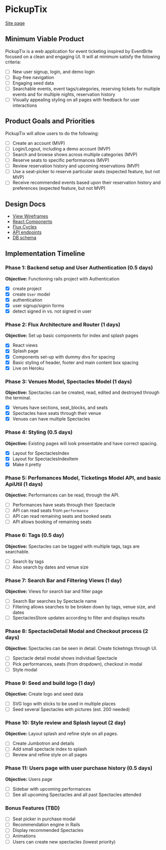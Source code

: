 # PickupTix

[Site page][heroku]

[heroku]: http://www.pickuptix.io

## Minimum Viable Product

PickupTix is a web application for event ticketing inspired by EventBrite
focused on a clean and engaging UI. It will at minimum satisfy the folowing criteria:

- [ ] New user signup, login, and demo login
- [ ] Bug-free navigation
- [ ] Engaging seed data
- [ ] Searchable events, event tags/categories, reserving tickets for multiple events and for multiple nights, reservation history
- [ ] Visually appealing styling on all pages with feedback for user interactions

## Product Goals and Priorities

PickupTix will allow users to do the following:

- [ ] Create an account (MVP)
- [ ] Login/Logout, including a demo account (MVP)
- [ ] Search and browse shows across multiple categories (MVP)
- [ ] Reserve seats to specific performances (MVP)
- [ ] Review reservation history and upcoming reservations (MVP)
- [ ] Use a seat-picker to reserve particular seats (expected feature, but not MVP)
- [ ] Receive recommended events based upon their reservation history and preferences (expected feature, but not MVP)

## Design Docs
* [View Wireframes][views]
* [React Components][components]
* [Flux Cycles][flux-cycles]
* [API endpoints][api-endpoints]
* [DB schema][schema]

[views]: ./docs/views.md
[components]: ./docs/components.md
[flux-cycles]: ./docs/flux-cycles.md
[api-endpoints]: ./docs/api-endpoints.md
[schema]: ./docs/schema.md

## Implementation Timeline

### Phase 1: Backend setup and User Authentication (0.5 days)

**Objective:** Functioning rails project with Authentication

- [X] create project
- [X] create `User` model
- [X] authentication
- [X] user signup/signin forms
- [X] detect signed in vs. not signed in user

### Phase 2: Flux Architecture and Router (1 days)

**Objective:** Set up basic components for index and splash pages

- [X] React views
- [X] Splash page
- [X] Components set-up with dummy divs for spacing
- [X] Basic styling of header, footer and main content box spacing
- [X] Live on Heroku

### Phase 3: Venues Model, Spectacles Model (1 days)

**Objective:** Spectacles can be created, read, edited and destroyed through
the terminal.

- [X] Venues have sections, seat_blocks, and seats
- [X] Spectacles have seats through their venue
- [X] Venues can have multiple Spectacles

### Phase 4: Styling (0.5 days)

**Objective:** Existing pages will look presentable and have correct spacing.

- [X] Layout for SpectaclesIndex
- [X] Layout for SpectaclesIndexItem
- [X] Make it pretty

### Phase 5: Perfomances Model, Ticketings Model API, and basic ApiUtil (1 days)

**Objective:** Performances can be read, through the API.

- [ ] Performances have seats through their Spectacle
- [ ] API can read seats from `performance`
- [ ] API can read remaining seats and booked seats
- [ ] API allows booking of remaining seats

### Phase 6: Tags (0.5 day)

**Objective:** Spectacles can be tagged with multiple tags, tags are searchable.

- [ ] Search by tags
- [ ] Also search by dates and venue size

### Phase 7: Search Bar and Filtering Views (1 day)

**Objective:** Views for search bar and filter page

- [ ] Search Bar searches by Spectacle name
- [ ] Filtering allows searches to be broken down by tags, venue size, and dates
- [ ] SpectaclesStore updates according to filter and displays results

### Phase 8: SpectacleDetail Modal and Checkout process (2 days)

**Objective:** Spectacles can be seen in detail. Create ticketings through UI.

- [ ] Spectacle detail modal shows individual Spectacle
- [ ] Pick performances, seats (from dropdown), checkout in modal
- [ ] Style modal

### Phase 9: Seed and build logo (1 day)

**Objective:** Create logo and seed data

- [ ] SVG logo with sticks to be used in multiple places
- [ ] Seed several Spectacles with pictures (est. 200 needed)

### Phase 10: Style review and Splash layout (2 day)

**Objective:** Layout splash and refine style on all pages.

- [ ] Create Jumbotron and details
- [ ] Add small spectacle index to splash
- [ ] Review and refine style on all pages

### Phase 11: Users page with user purchase history (0.5 days)

**Objective:** Users page

- [ ] Sidebar with upcoming performances
- [ ] See all upcoming Spectacles and all past Spectacles attended

### Bonus Features (TBD)
- [ ] Seat picker in purchase modal
- [ ] Recommendation engine in Rails
- [ ] Display recommended Spectacles
- [ ] Animations
- [ ] Users can create new spectacles (lowest priority)
